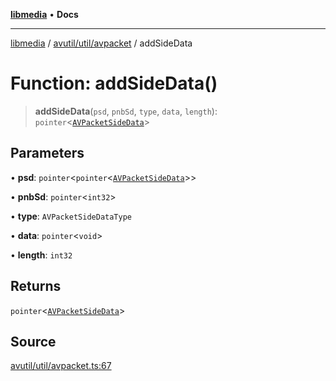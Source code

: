 [**libmedia**](../../../../README.md) • **Docs**

***

[libmedia](../../../../README.md) / [avutil/util/avpacket](../README.md) / addSideData

# Function: addSideData()

> **addSideData**(`psd`, `pnbSd`, `type`, `data`, `length`): `pointer`\<[`AVPacketSideData`](../../../struct/avpacket/classes/AVPacketSideData.md)\>

## Parameters

• **psd**: `pointer`\<`pointer`\<[`AVPacketSideData`](../../../struct/avpacket/classes/AVPacketSideData.md)\>\>

• **pnbSd**: `pointer`\<`int32`\>

• **type**: `AVPacketSideDataType`

• **data**: `pointer`\<`void`\>

• **length**: `int32`

## Returns

`pointer`\<[`AVPacketSideData`](../../../struct/avpacket/classes/AVPacketSideData.md)\>

## Source

[avutil/util/avpacket.ts:67](https://github.com/zhaohappy/libmedia/blob/87bf8029d8be58d5035a3f4dc7037c25d1ac371b/src/avutil/util/avpacket.ts#L67)
